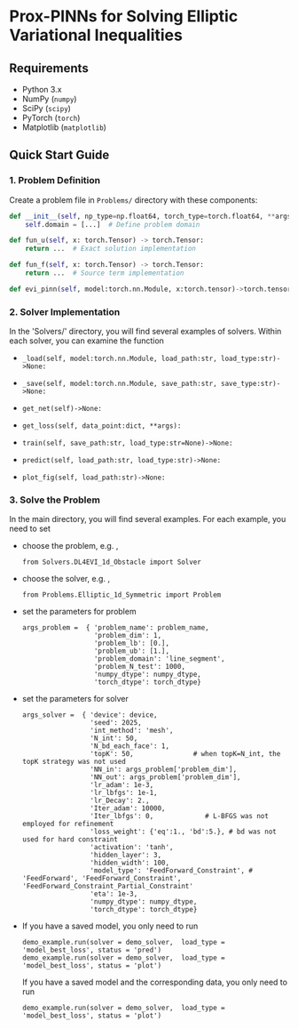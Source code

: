 # Prox-PINNs for Solving Elliptic Variational Inequalities

## Requirements
- Python 3.x
- NumPy (`numpy`)
- SciPy (`scipy`)
- PyTorch (`torch`)
- Matplotlib (`matplotlib`)

## Quick Start Guide

###  1. Problem Definition
Create a problem file in `Problems/` directory with these components:

```python
def __init__(self, np_type=np.float64, torch_type=torch.float64, **args):
    self.domain = [...]  # Define problem domain

def fun_u(self, x: torch.Tensor) -> torch.Tensor:
    return ...  # Exact solution implementation

def fun_f(self, x: torch.Tensor) -> torch.Tensor:
    return ...  # Source term implementation

def evi_pinn(self, model:torch.nn.Module, x:torch.tensor)->torch.tensor:
```


### 2. Solver Implementation
In the 'Solvers/' directory, you will find several examples of solvers. Within each solver, you can examine the function

- ```
  _load(self, model:torch.nn.Module, load_path:str, load_type:str)->None:
  ```

- ```
  _save(self, model:torch.nn.Module, save_path:str, save_type:str)->None:
  ```

- ```
  get_net(self)->None:
  ```

- ```
  get_loss(self, data_point:dict, **args):
  ```

- ```
  train(self, save_path:str, load_type:str=None)->None:
  ```

- ```
  predict(self, load_path:str, load_type:str)->None:
  ```

- ```
  plot_fig(self, load_path:str)->None:
  ```

### 3. Solve the Problem

In the main directory, you will find several examples. For each example, you need to set

- choose the problem, e.g. ,

  ```
  from Solvers.DL4EVI_1d_Obstacle import Solver
  ```

- choose the solver, e.g. ,

  ```
  from Problems.Elliptic_1d_Symmetric import Problem
  ```

- set the parameters for problem

  ```
  args_problem =  { 'problem_name': problem_name,
                    'problem_dim': 1,
                    'problem_lb': [0.],
                    'problem_ub': [1.],
                    'problem_domain': 'line_segment',
                    'problem_N_test': 1000,
                    'numpy_dtype': numpy_dtype,
                    'torch_dtype': torch_dtype}
  ```


- set the parameters for solver

  ```
  args_solver =  { 'device': device,
                   'seed': 2025,
                   'int_method': 'mesh',
                   'N_int': 50,
                   'N_bd_each_face': 1,
                   'topK': 50,               # when topK=N_int, the topK strategy was not used
                   'NN_in': args_problem['problem_dim'],
                   'NN_out': args_problem['problem_dim'],
                   'lr_adam': 1e-3, 
                   'lr_lbfgs': 1e-1, 
                   'lr_Decay': 2.,
                   'Iter_adam': 10000,
                   'Iter_lbfgs': 0,             # L-BFGS was not employed for refinement 
                   'loss_weight': {'eq':1., 'bd':5.}, # bd was not used for hard constraint
                   'activation': 'tanh',
                   'hidden_layer': 3,
                   'hidden_width': 100,
                   'model_type': 'FeedForward_Constraint', # 'FeedForward', 'FeedForward_Constraint', 'FeedForward_Constraint_Partial_Constraint' 
                   'eta': 1e-3,
                   'numpy_dtype': numpy_dtype,
                   'torch_dtype': torch_dtype}
  ```

- If you have a saved model, you only need to run

  ```
  demo_example.run(solver = demo_solver,  load_type = 'model_best_loss', status = 'pred')
  demo_example.run(solver = demo_solver,  load_type = 'model_best_loss', status = 'plot')
  ```

  If you have a saved model and the corresponding data, you only need to run

  ```
  demo_example.run(solver = demo_solver,  load_type = 'model_best_loss', status = 'plot')
  ```
